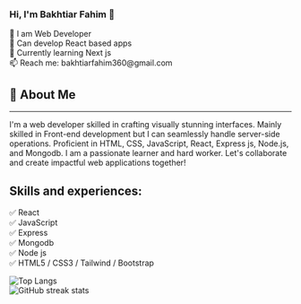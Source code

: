### Hi, I'm Bakhtiar Fahim  👋
<p>
👑 I am Web Developer <br/>
💪 Can develop React based apps <br/>
🌱 Currently learning Next js <br/>
📫 Reach me: bakhtiarfahim360@gmail.com <br/>
</p>

## 🚀 About Me
<hr/>
I'm a web developer skilled in crafting visually stunning interfaces. Mainly skilled in Front-end development but I can seamlessly handle server-side operations. Proficient in HTML, CSS, JavaScript, React, Express js, Node.js, and Mongodb. I am a passionate learner and hard worker. Let's collaborate and create impactful web applications together!

## Skills and experiences:
✅ React <br> 
✅ JavaScript <br>
✅ Express <br>
✅ Mongodb <br>
✅ Node js <br>
✅ HTML5 / CSS3 / Tailwind / Bootstrap <br>

![Top Langs](https://github-readme-stats.vercel.app/api/top-langs/?username=Bakhtiar2000&layout=compact) <br/>
![GitHub streak stats](https://streak-stats.demolab.com/?user=Bakhtiar2000)  
